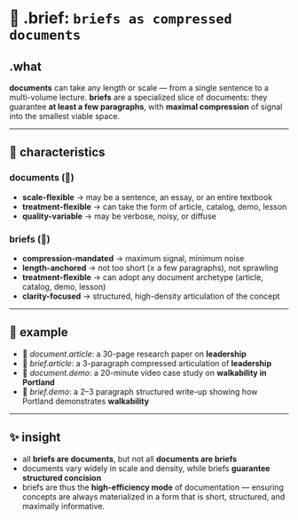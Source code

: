 # 🧩 .brief: `briefs as compressed documents`

## .what
**documents** can take any length or scale — from a single sentence to a multi-volume lecture.
**briefs** are a specialized slice of documents: they guarantee **at least a few paragraphs**, with **maximal compression** of signal into the smallest viable space.

---

## 🔬 characteristics

### documents (📑)
- **scale-flexible** → may be a sentence, an essay, or an entire textbook
- **treatment-flexible** → can take the form of article, catalog, demo, lesson
- **quality-variable** → may be verbose, noisy, or diffuse

### briefs (📝)
- **compression-mandated** → maximum signal, minimum noise
- **length-anchored** → not too short (≥ a few paragraphs), not sprawling
- **treatment-flexible** → can adopt any document archetype (article, catalog, demo, lesson)
- **clarity-focused** → structured, high-density articulation of the concept

---

## 📌 example
- 📑 *document.article*: a 30-page research paper on **leadership**
- 📝 *brief.article*: a 3-paragraph compressed articulation of **leadership**
- 📑 *document.demo*: a 20-minute video case study on **walkability in Portland**
- 📝 *brief.demo*: a 2–3 paragraph structured write-up showing how Portland demonstrates **walkability**

---

## ✨ insight
- all **briefs are documents**, but not all **documents are briefs**
- documents vary widely in scale and density, while briefs **guarantee structured concision**
- briefs are thus the **high-efficiency mode** of documentation — ensuring concepts are always materialized in a form that is short, structured, and maximally informative.
